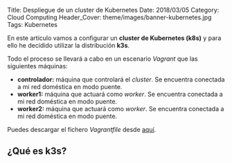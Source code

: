 Title: Despliegue de un cluster de Kubernetes
Date: 2018/03/05
Category: Cloud Computing
Header_Cover: theme/images/banner-kubernetes.jpg
Tags: Kubernetes

En este artículo vamos a configurar un **cluster de Kubernetes (k8s)** y para ello he decidido utilizar la distribución **k3s**.

Todo el proceso se llevará a cabo en un escenario *Vagrant* que las siguientes máquinas:

- **controlador:** máquina que controlará el *cluster*. Se encuentra conectada a mi red doméstica en modo puente.
- **worker1:** máquina que actuará como *worker*. Se encuentra conectada a mi red doméstica en modo puente.
- **worker2:** máquina que actuará como *worker*. Se encuentra conectada a mi red doméstica en modo puente.

Puedes descargar el fichero *Vagrantfile* desde [aquí](images/hlc_despliegue_de_un_cluster_de_kubernetes/Vagrantfile.txt).

## ¿Qué es k3s?
